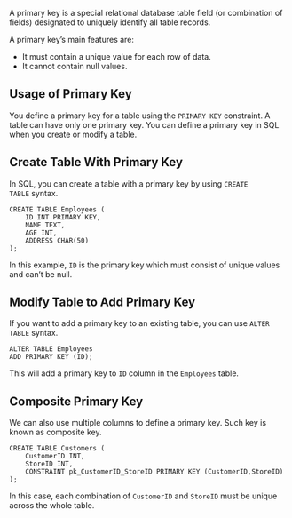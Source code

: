 

A primary key is a special relational database table field (or combination of fields) designated to uniquely identify all table records.

A primary key’s main features are:

- It must contain a unique value for each row of data.
- It cannot contain null values.

## Usage of Primary Key

You define a primary key for a table using the `PRIMARY KEY` constraint. A table can have only one primary key. You can define a primary key in SQL when you create or modify a table.

## Create Table With Primary Key

In SQL, you can create a table with a primary key by using `CREATE TABLE` syntax.

```
CREATE TABLE Employees (
    ID INT PRIMARY KEY,
    NAME TEXT,
    AGE INT,
    ADDRESS CHAR(50)
);
```

In this example, `ID` is the primary key which must consist of unique values and can’t be null.

## Modify Table to Add Primary Key

If you want to add a primary key to an existing table, you can use `ALTER TABLE` syntax.

```
ALTER TABLE Employees
ADD PRIMARY KEY (ID);
```

This will add a primary key to `ID` column in the `Employees` table.

## Composite Primary Key

We can also use multiple columns to define a primary key. Such key is known as composite key.

```
CREATE TABLE Customers (
    CustomerID INT,
    StoreID INT,
    CONSTRAINT pk_CustomerID_StoreID PRIMARY KEY (CustomerID,StoreID)
);
```

In this case, each combination of `CustomerID` and `StoreID` must be unique across the whole table.